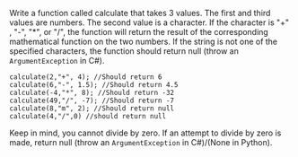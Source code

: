 Write a function called calculate that takes 3 values. The first and third values are numbers. The second value is a
character. If the character is "+" , "-", "*", or "/", the function will return the result of the corresponding
mathematical function on the two numbers. If the string is not one of the specified characters, the function should
return null (throw an ```ArgumentException``` in C#).

```
calculate(2,"+", 4); //Should return 6
calculate(6,"-", 1.5); //Should return 4.5
calculate(-4,"*", 8); //Should return -32
calculate(49,"/", -7); //Should return -7
calculate(8,"m", 2); //Should return null
calculate(4,"/",0) //should return null
```

Keep in mind, you cannot divide by zero. If an attempt to divide by zero is made, return null (throw
an ```ArgumentException``` in C#)/(None in Python).
